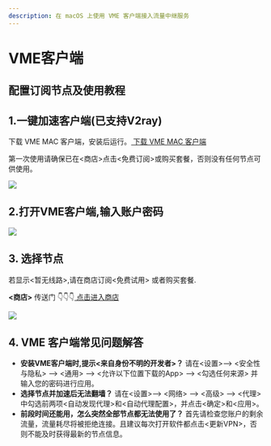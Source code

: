 ```yaml
---
description: 在 macOS 上使用 VME 客户端接入流量中继服务
---
```


# VME客户端

## 配置订阅节点及使用教程

## 1.一键加速客户端\(已支持V2ray\)

下载 VME MAC 客户端，安装后运行。[ 下载 VME MAC 客户端](https://vme.icu/client-download/VME-MAC.dmg)

第一次使用请确保已在&lt;商店&gt;点击&lt;免费订阅&gt;或购买套餐，否则没有任何节点可供使用。

![](https://vmec.online/theme/malio/img/tutorial/VME-windows-1.jpg)

## 2.打开VME客户端,输入账户密码

![](https://vmec.online/theme/malio/img/tutorial/VME-windows-2.jpg)

## 3. 选择节点

若显示&lt;暂无线路&gt;,请在商店订阅&lt;免费试用&gt; 或者购买套餐.

**&lt;商店&gt;** 传送门 👇👇👇[ 点击进入商店](https://vmec.online/user/shop)

![](https://vmec.online/theme/malio/img/tutorial/VME-windows-3.jpg)

## 4. VME 客户端常见问题解答

* **安装VME客户端时,提示&lt;来自身份不明的开发者&gt;？** 请在&lt;设置&gt;--&gt; &lt;安全性与隐私&gt; --&gt; &lt;通用&gt; --&gt; &lt;允许以下位置下载的App&gt; --&gt; &lt;勾选任何来源&gt; 并输入您的密码进行应用。
* **选择节点并加速后无法翻墙？** 请在&lt;设置&gt;--&gt; &lt;网络&gt; --&gt; &lt;高级&gt; --&gt; &lt;代理&gt; 中勾选前两项&lt;自动发现代理&gt;和&lt;自动代理配置&gt;，并点击&lt;确定&gt;和&lt;应用&gt;。
* **前段时间还能用，怎么突然全部节点都无法使用了？** 首先请检查您账户的剩余流量，流量耗尽将被拒绝连接。且建议每次打开软件都点击&lt;更新VPN&gt;，否则不能及时获得最新的节点信息。

